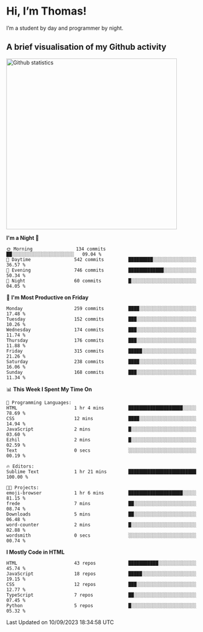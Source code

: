# Hi, I’m Thomas!
I’m a student by day and programmer by night.

## A brief visualisation of my Github activity

<img title="My Github statistics" alt="Github statistics" width="450px" src="https://github-readme-stats.vercel.app/api?username=thomasrettig&show_icons=true&include_all_commits=true&count_private=true&&hide=issues&theme=tokyonight&border_radius=6px"/>

<!--START_SECTION:waka-->
**I'm a Night 🦉** 

```text
🌞 Morning                134 commits         ██░░░░░░░░░░░░░░░░░░░░░░░   09.04 % 
🌆 Daytime                542 commits         █████████░░░░░░░░░░░░░░░░   36.57 % 
🌃 Evening                746 commits         █████████████░░░░░░░░░░░░   50.34 % 
🌙 Night                  60 commits          █░░░░░░░░░░░░░░░░░░░░░░░░   04.05 % 
```
📅 **I'm Most Productive on Friday** 

```text
Monday                   259 commits         ████░░░░░░░░░░░░░░░░░░░░░   17.48 % 
Tuesday                  152 commits         ███░░░░░░░░░░░░░░░░░░░░░░   10.26 % 
Wednesday                174 commits         ███░░░░░░░░░░░░░░░░░░░░░░   11.74 % 
Thursday                 176 commits         ███░░░░░░░░░░░░░░░░░░░░░░   11.88 % 
Friday                   315 commits         █████░░░░░░░░░░░░░░░░░░░░   21.26 % 
Saturday                 238 commits         ████░░░░░░░░░░░░░░░░░░░░░   16.06 % 
Sunday                   168 commits         ███░░░░░░░░░░░░░░░░░░░░░░   11.34 % 
```


📊 **This Week I Spent My Time On** 

```text
💬 Programming Languages: 
HTML                     1 hr 4 mins         ████████████████████░░░░░   78.69 % 
CSS                      12 mins             ████░░░░░░░░░░░░░░░░░░░░░   14.94 % 
JavaScript               2 mins              █░░░░░░░░░░░░░░░░░░░░░░░░   03.60 % 
Ezhil                    2 mins              █░░░░░░░░░░░░░░░░░░░░░░░░   02.59 % 
Text                     0 secs              ░░░░░░░░░░░░░░░░░░░░░░░░░   00.19 % 

🔥 Editors: 
Sublime Text             1 hr 21 mins        █████████████████████████   100.00 % 

🐱‍💻 Projects: 
emoji-browser            1 hr 6 mins         ████████████████████░░░░░   81.15 % 
frede                    7 mins              ██░░░░░░░░░░░░░░░░░░░░░░░   08.74 % 
Downloads                5 mins              ██░░░░░░░░░░░░░░░░░░░░░░░   06.48 % 
word-counter             2 mins              █░░░░░░░░░░░░░░░░░░░░░░░░   02.88 % 
wordsmith                0 secs              ░░░░░░░░░░░░░░░░░░░░░░░░░   00.74 % 
```

**I Mostly Code in HTML** 

```text
HTML                     43 repos            ███████████░░░░░░░░░░░░░░   45.74 % 
JavaScript               18 repos            █████░░░░░░░░░░░░░░░░░░░░   19.15 % 
CSS                      12 repos            ███░░░░░░░░░░░░░░░░░░░░░░   12.77 % 
TypeScript               7 repos             ██░░░░░░░░░░░░░░░░░░░░░░░   07.45 % 
Python                   5 repos             █░░░░░░░░░░░░░░░░░░░░░░░░   05.32 % 
```




 Last Updated on 10/09/2023 18:34:58 UTC
<!--END_SECTION:waka-->
